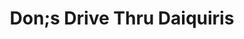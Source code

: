 ---
title: "Don;s Drive Thru Daiquiris"
url: /opelousas/don-s-drive-thru-daiquiris/
shop: Spirituosen
---
